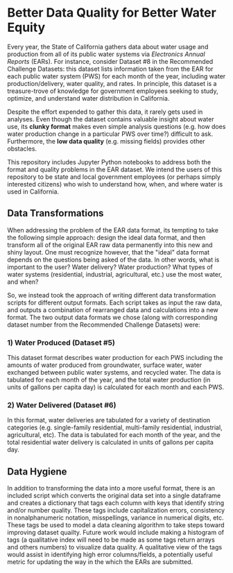 # Better Data Quality for Better Water Equity

Every year, the State of California gathers data about water usage and production from all of its public water systems via *Electronics Annual Reports* (EARs). For instance, consider Dataset #8 in the Recommended Challenge Datasets: this dataset lists information taken from the EAR for each public water system (PWS) for each month of the year, including water production/delivery, water quality, and rates. In principle, this dataset is a treasure-trove of knowledge for government employees seeking to study, optimize, and understand water distribution in California.

Despite the effort expended to gather this data, it rarely gets used in analyses. Even though the dataset contains valuable insight about water use, its **clunky format** makes even simple analysis questions (e.g. how does water production change in a particular PWS over time?) difficult to ask. Furthermore, the **low data quality** (e.g. missing fields) provides other obstacles. 

This repository includes Jupyter Python notebooks to address both the format and quality problems in the EAR dataset. We intend the users of this repository to be state and local government employees (or perhaps simply interested citizens) who wish to understand how, when, and where water is used in California. 

## Data Transformations

When addressing the problem of the EAR data format, its tempting to take the following simple approach: design the ideal data format, and then transform all of the original EAR raw data permanently into this new and shiny layout. One must recognize however, that the "ideal" data format depends on the questions being asked of the data. In other words, what is important to the user? Water delivery? Water production? What types of water systems (residential, industrial, agricultural, etc.) use the most water, and when?

So, we instead took the approach of writing different data transformation scripts for different output formats. Each script takes as input the raw data, and outputs a combination of rearranged data and calculations into a new format. The two output data formats we chose (along with corresponding dataset number from the Recommended Challenge Datasets) were:

### 1) Water Produced (Dataset #5)
This dataset format describes water production for each PWS including the amounts of water produced from groundwater, surface water, water exchanged between public water systems, and recycled water. The data is tabulated for each month of the year, and the total water production (in units of gallons per capita day) is calculated for each month and each PWS.

### 2) Water Delivered (Dataset #6)
In this format, water deliveries are tabulated for a variety of destination categories (e.g. single-family residential, multi-family residential, industrial, agricultural, etc). The data is tabulated for each month of the year, and the total residential water delivery is calculated in units of gallons per capita day.

## Data Hygiene

In addition to transforming the data into a more useful format, there is an included script which converts the original data set into a single dataframe and creates a dictionary that tags each column with keys that identify string and/or number quality. These tags include capitalization errors, consistency in nonalphanumeric notation, misspellings, variance in numerical digits, etc. These tags be used to model a data cleaning algorithm to take steps toward improving dataset quailty. Future work would include making a histogram of tags (a qualitative index will need to be made as some tags return arrays and others numbers) to visualize data quality. A qualitative view of the tags would assist in identifying high error columns/fields, a potentially useful metric for updating the way in the which the EARs are submitted.  
